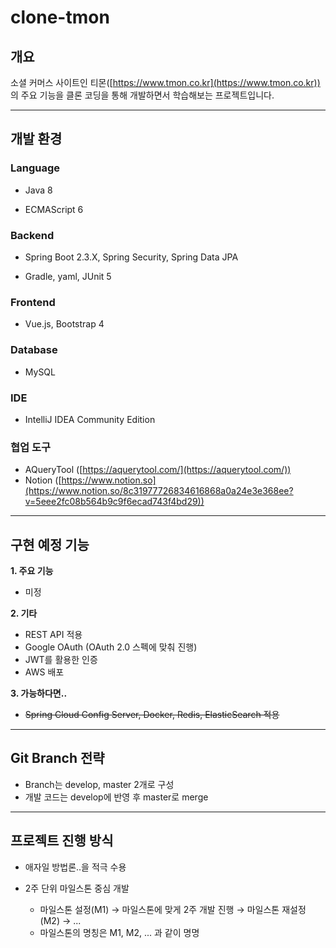 # clone-tmon

## 개요

소셜 커머스 사이트인 티몬([https://www.tmon.co.kr](https://www.tmon.co.kr)) 의 주요 기능을 클론 코딩을 통해 개발하면서 학습해보는 프로젝트입니다.  



 

---
## 개발 환경

### Language

- Java 8

- ECMAScript 6  

  

### Backend

- Spring Boot 2.3.X, Spring Security, Spring Data JPA

- Gradle, yaml, JUnit 5  

  

### Frontend

- Vue.js, Bootstrap 4  

  
  
### Database

- MySQL  

  
  
### IDE

- IntelliJ IDEA Community Edition  

  

### 협업 도구

- AQueryTool ([https://aquerytool.com/](https://aquerytool.com/))
- Notion ([https://www.notion.so](https://www.notion.so/8c31977726834616868a0a24e3e368ee?v=5eee2fc08b564b9c9f6ecad743f4bd29))  




---
## 구현 예정 기능

 **1.  주요 기능**

- 미정  
  
  
  
 **2.  기타**

- REST API 적용
- Google OAuth (OAuth 2.0 스펙에 맞춰 진행)
- JWT를 활용한 인증
- AWS 배포  
  
  
  
 **3.  가능하다면..**

- ~~Spring Cloud Config Server, Docker, Redis, ElasticSearch 적용~~  




---
## Git Branch 전략

- Branch는 develop, master 2개로 구성
- 개발 코드는 develop에 반영 후 master로 merge  




---
## 프로젝트 진행 방식

- 애자일 방법론..을 적극 수용
- 2주 단위 마일스톤 중심 개발

  - 마일스톤 설정(M1) → 마일스톤에 맞게 2주 개발 진행 → 마일스톤 재설정(M2) → ...
  - 마일스톤의 명칭은 M1, M2, ... 과 같이 명명
